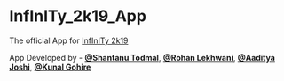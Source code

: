 # InfInITy_2k19_App

The official App for [InfInITy 2k19](https://www.codechef.com/INFY2019)

App Developed by - **[@Shantanu Todmal](https://github.com/ShantanuKT)**, **[@Rohan Lekhwani](https://github.com/RonLek)**, **[@Aaditya Joshi](https://github.com/aadityajo)**, **[@Kunal Gohire](https://in.linkedin.com/in/kunal-gohire-564181160)**
